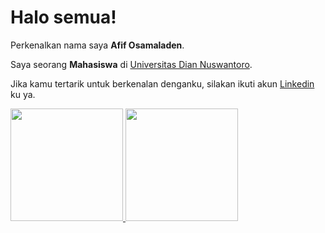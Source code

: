 # Halo semua! 

Perkenalkan nama saya **Afif Osamaladen**.  

Saya seorang **Mahasiswa** di [Universitas Dian Nuswantoro](https://www.dinus.ac.id/).  

Jika kamu tertarik untuk berkenalan denganku, silakan ikuti akun [Linkedin](https://www.linkedin.com/in/afif-osamaladen-76aa4020a/) ku ya.  

<p align="left">
<a href="https://github.com/AfifOsama">
  <img height="180em" src="https://github-readme-stats-eight-theta.vercel.app/api?username=AfifOsama&show_icons=true&theme=algolia&include_all_commits=true&count_private=true"/>
  <img height="180em" src="https://github-readme-stats-eight-theta.vercel.app/api/top-langs/?username=AfifOsama&layout=compact&langs_count=8&theme=algolia"/>
</a>
</p>
